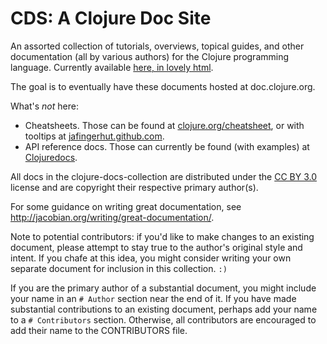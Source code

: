 # CDS: A Clojure Doc Site

An assorted collection of tutorials, overviews, topical guides, and
other documentation (all by various authors) for the Clojure
programming language. Currently available [here, in lovely
html](http://www.unexpected-vortices.com/clojure/cds/index.html).

The goal is to eventually have these documents hosted at
doc.clojure.org.

What's *not* here:

  * Cheatsheets. Those can be found at
    [clojure.org/cheatsheet](http://clojure.org/cheatsheet), or with
    tooltips at
    [jafingerhut.github.com](http://jafingerhut.github.com).
  * API reference docs. Those can currently be found (with examples)
    at [Clojuredocs](http://clojuredocs.org/).

All docs in the clojure-docs-collection are distributed under the
[CC BY 3.0](http://creativecommons.org/licenses/by/3.0/) license
and are copyright their respective primary author(s).

For some guidance on writing great documentation, see
<http://jacobian.org/writing/great-documentation/>.

Note to potential contributors: if you'd like to make changes to an
existing document, please attempt to stay true to the author's
original style and intent. If you chafe at this idea, you might
consider writing your own separate document for inclusion in this
collection. `:)`

If you are the primary author of a substantial document, you might
include your name in an `# Author` section near the end of it. If you
have made substantial contributions to an existing document, perhaps
add your name to a `# Contributors` section. Otherwise, all
contributors are encouraged to add their name to the CONTRIBUTORS
file.
